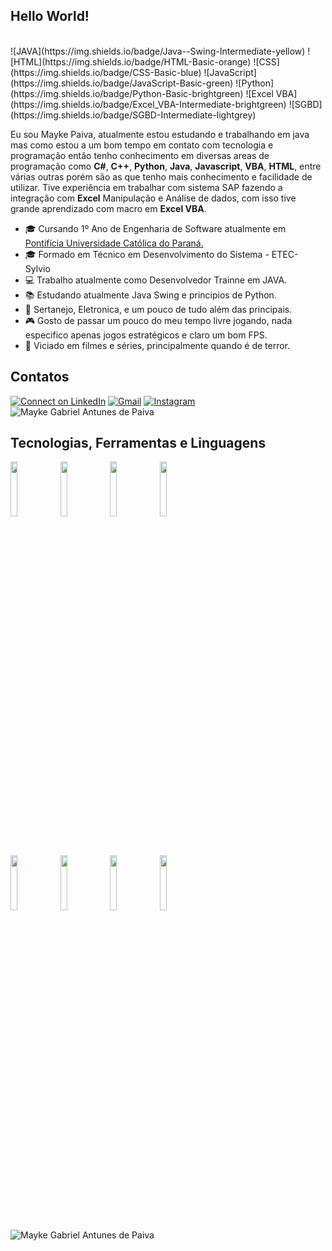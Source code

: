 ## Hello World!
<br>
 ![JAVA](https://img.shields.io/badge/Java--Swing-Intermediate-yellow) ![HTML](https://img.shields.io/badge/HTML-Basic-orange) ![CSS](https://img.shields.io/badge/CSS-Basic-blue) ![JavaScript](https://img.shields.io/badge/JavaScript-Basic-green) ![Python](https://img.shields.io/badge/Python-Basic-brightgreen) ![Excel VBA](https://img.shields.io/badge/Excel_VBA-Intermediate-brightgreen) ![SGBD](https://img.shields.io/badge/SGBD-Intermediate-lightgrey)


Eu sou Mayke Paiva, atualmente estou estudando e trabalhando em java mas como estou a um bom tempo em contato com tecnologia e programação então tenho conhecimento em diversas areas de programação como **C#**, **C++**, **Python**, **Java**, **Javascript**, **VBA**, **HTML**, entre várias outras porém são as que tenho mais conhecimento e facilidade de utilizar.
Tive experiência em trabalhar com sistema SAP fazendo a integração com **Excel** Manipulação e Análise de dados, com isso tive grande aprendizado com macro em **Excel VBA**.


- 🎓 Cursando 1º Ano de Engenharia de Software atualmente em <a href="https://www.pucpr.br/"> Pontifícia Universidade Católica do Paraná. </a>
- 🎓 Formado em Técnico em Desenvolvimento do Sistema - ETEC- Sylvio 
- :computer: Trabalho atualmente como Desenvolvedor Trainne em JAVA.
- 📚 Estudando atualmente Java Swing e principios de Python.
- :musical_note:  Sertanejo, Eletronica, e um pouco de tudo além das principais.
- :video_game: Gosto de passar um pouco do meu tempo livre jogando, nada especifico apenas jogos estratégicos e claro um bom FPS.
- :vhs: Viciado em filmes e séries, principalmente quando é de terror.


## Contatos
[![Connect on LinkedIn](https://img.shields.io/badge/--linkedin?label=LinkedIn&logo=LinkedIn&style=social)](https://www.linkedin.com/in/mayke-paiva-67778b129/) [![Gmail](https://img.shields.io/badge/--gmail?label=Gmail&logo=Gmail&style=social)](maykepaiva.mgap@gmail.com)  [![Instagram](https://img.shields.io/badge/--instragram?label=Intragram&logo=Instagram&style=social)](https://www.instagram.com/_rduartesam_/) <img src="https://komarev.com/ghpvc/?username=maykep&label=Profile%20views&color=0e75b6&style=social" alt="Mayke Gabriel Antunes de Paiva" />

## Tecnologias, Ferramentas e Linguagens

<code><img width="15%" src="https://www.vectorlogo.zone/logos/java/java-ar21.svg"></code>
<code><img width="15%" src="https://www.vectorlogo.zone/logos/javascript/javascript-ar21.svg"></code>
<code><img width="15%" src="https://www.vectorlogo.zone/logos/python/python-ar21.svg"></code>
<code><img width="15%" src="https://www.vectorlogo.zone/logos/javascript/javascript-ar21.svg"></code>

<br>

<code><img width="15%" src="https://www.vectorlogo.zone/logos/w3_html5/w3_html5-ar21.svg"></code>
<code><img width="15%" src="https://www.vectorlogo.zone/logos/visualstudio_code/visualstudio_code-ar21.svg"></code>
<code><img width="15%" src="https://www.vectorlogo.zone/logos/mysql/mysql-ar21.svg"></code>
<code><img width="15%" src="https://www.vectorlogo.zone/logos/postgresql/postgresql-ar21.svg"></code>

<img align="center" src="https://github-readme-stats.vercel.app/api?username=maykepaiva&show_icons=true&locale=en" alt="Mayke Gabriel Antunes de Paiva" />